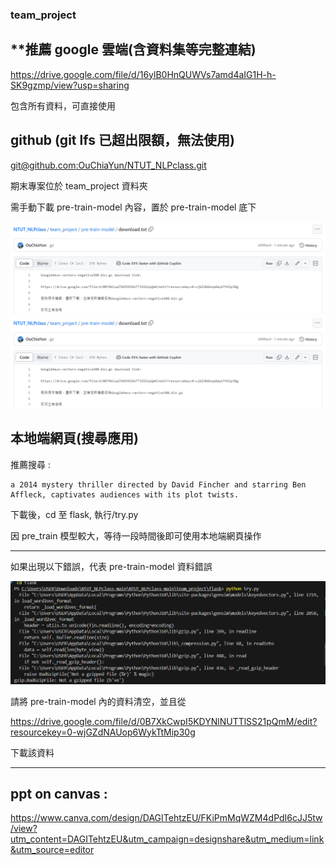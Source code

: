 ### team_project

## \*\*推薦 google 雲端(含資料集等完整連結)

https://drive.google.com/file/d/16ylB0HnQUWVs7amd4aIG1H-h-SK9gzmp/view?usp=sharing

包含所有資料，可直接使用

## github (git lfs 已超出限額，無法使用)

[git@github.com:OuChiaYun/NTUT_NLPclass.git](https://github.com/OuChiaYun/NTUT_NLPclass/tree/main)

期末專案位於 team_project 資料夾

需手動下載 pre-train-model 內容，置於 pre-train-model 底下

![alt text](image/image.png)
![alt text](image/image.png)

## 本地端網頁(搜尋應用)

推薦搜尋 :

```
a 2014 mystery thriller directed by David Fincher and starring Ben Affleck, captivates audiences with its plot twists.
```

下載後，cd 至 flask, 執行/try.py

因 pre_train 模型較大，等待一段時間後即可使用本地端網頁操作

---

如果出現以下錯誤，代表 pre-train-model 資料錯誤

![alt text](image/image-1.png)

請將 pre-train-model 內的資料清空，並且從

https://drive.google.com/file/d/0B7XkCwpI5KDYNlNUTTlSS21pQmM/edit?resourcekey=0-wjGZdNAUop6WykTtMip30g

下載該資料

---

## ppt on canvas :

https://www.canva.com/design/DAGITehtzEU/FKiPmMqWZM4dPdI6cJJ5tw/view?utm_content=DAGITehtzEU&utm_campaign=designshare&utm_medium=link&utm_source=editor
